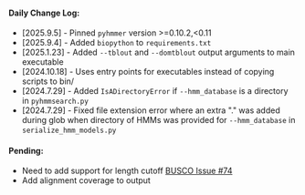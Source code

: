 #### Daily Change Log: 
* [2025.9.5] - Pinned `pyhmmer` version >=0.10.2,<0.11
* [2025.9.4] - Added `biopython` to `requirements.txt`
* [2025.1.23] - Added `--tblout` and `--domtblout` output arguments to main executable
* [2024.10.18] - Uses entry points for executables instead of copying scripts to bin/
* [2024.7.29] - Added `IsADirectoryError` if `--hmm_database` is a directory in `pyhmmsearch.py`
* [2024.7.29] - Fixed file extension error where an extra "." was added during glob when directory of HMMs was provided for `--hmm_database` in `serialize_hmm_models.py`

#### Pending: 
* Need to add support for length cutoff [BUSCO Issue #74](https://gitlab.com/ezlab/busco/-/issues/740)
* Add alignment coverage to output
